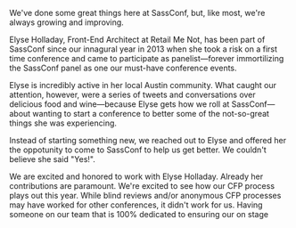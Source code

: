 We've done some great things here at SassConf, but, like most, we're always growing and improving. 

Elyse Holladay, Front-End Architect at Retail Me Not, has been part of SassConf since our innagural year in 2013 when she took a risk on a first time conference and came to participate as panelist—forever immortilizing the SassConf panel as one our must-have conference events. 

Elyse is incredibly active in her local Austin community. What caught our attention, however, were a series of tweets and conversations over delicious food and wine—because Elyse gets how we roll at SassConf—about wanting to start a conference to better some of the not-so-great things she was experiencing. 

Instead of starting something new, we reached out to Elyse and offered her the oppotunity to come to SassConf to help us get better. We couldn't believe she said "Yes!". 

We are excited and honored to work with Elyse Holladay. Already her contributions are paramount. We're excited to see how our CFP process plays out this year. While blind reviews and/or anonymous CFP processes may have worked for other conferences, it didn't work for us. Having someone on our team that is 100% dedicated to ensuring our on stage 
